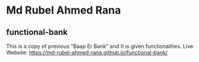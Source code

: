 # Md Rubel Ahmed Rana
## functional-bank
This is a copy of previous "Baap Er Bank" and It is given functionalities.
Live Website: https://md-rubel-ahmed-rana.github.io/functional-bank/
